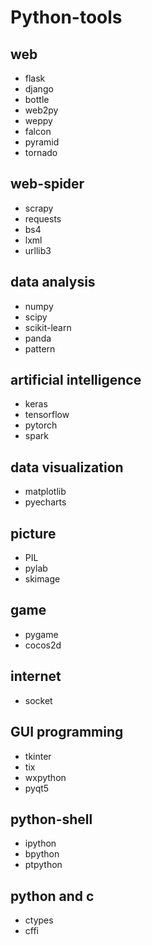 # Python-tools
## web
 - flask
 - django
 - bottle
 - web2py
 - weppy
 - falcon
 - pyramid
 - tornado
## web-spider
- scrapy
- requests
- bs4
- lxml
- urllib3
## data analysis
- numpy
- scipy
- scikit-learn
- panda
- pattern
## artificial intelligence
- keras
- tensorflow
- pytorch
- spark
## data visualization
- matplotlib
- pyecharts
## picture
- PIL
- pylab
- skimage
## game
- pygame
- cocos2d
## internet
- socket
## GUI programming
- tkinter
- tix
- wxpython
- pyqt5
## python-shell
- ipython
- bpython
- ptpython
## python and c
- ctypes
- cffi
